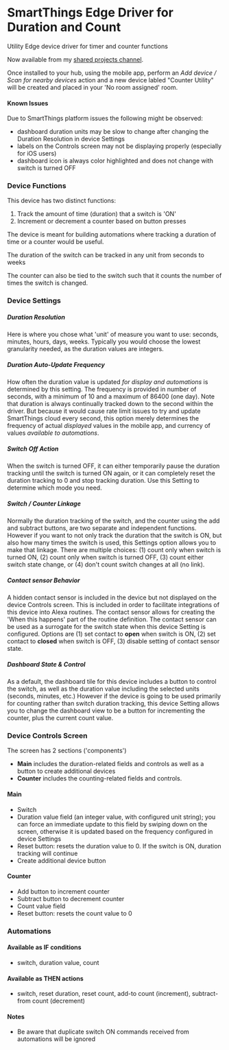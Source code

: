 # SmartThings Edge Driver for Duration and Count
Utility Edge device driver for timer and counter functions

Now available from my [shared projects channel](https://bestow-regional.api.smartthings.com/invite/d429RZv8m9lo).

Once installed to your hub, using the mobile app, perform an *Add device / Scan for nearby devices* action and a new device labled "Counter Utility" will be created and placed in your 'No room assigned' room.

#### Known Issues
Due to SmartThings platform issues the following might be observed:
* dashboard duration units may be slow to change after changing the Duration Resolution in device Settings
* labels on the Controls screen may not be displaying properly (especially for iOS users)
* dashboard icon is always color highlighted and does not change with switch is turned OFF


### Device Functions
This device has two distinct functions:
1) Track the amount of time (duration) that a switch is 'ON' 
2) Increment or decrement a counter based on button presses

The device is meant for building automations where tracking a duration of time or a counter would be useful.

The duration of the switch can be tracked in any unit from seconds to weeks

The counter can also be tied to the switch such that it counts the number of times the switch is changed.

### Device Settings

##### Duration Resolution
Here is where you chose what 'unit' of measure you want to use: seconds, minutes, hours, days, weeks.  Typically you would choose the lowest granularity needed, as the duration values are integers.

##### Duration Auto-Update Frequency
How often the duration value is updated *for display and automations* is determined by this setting.  The frequency is provided in number of seconds, with a minimum of 10 and a maximum of 86400 (one day).  Note that duration is always continually tracked down to the second within the driver.  But because it would cause rate limit issues to try and update SmartThings cloud every second, this option merely determines the frequency of actual *displayed* values in the mobile app, and currency of values *available to automations*.

##### Switch Off Action
When the switch is turned OFF, it can either temporarily pause the duration tracking until the switch is turned ON again, or it can completely reset the duration tracking to 0 and stop tracking duration.  Use this Setting to determine which mode you need.

##### Switch / Counter Linkage
Normally the duration tracking of the switch, and the counter using the add and subtract buttons, are two separate and independent functions.  However if you want to not only track the duration that the switch is ON, but also how many times the switch is used, this Settings option allows you to make that linkage.  There are multiple choices: (1) count only when switch is turned ON, (2) count only when switch is turned OFF, (3) count either switch state change, or (4) don't count switch changes at all (no link).

##### Contact sensor Behavior
A hidden contact sensor is included in the device but not displayed on the device Controls screen.  This is included in order to facilitate integrations of this device into Alexa routines.  The contact sensor allows for creating the 'When this happens' part of the routine definition.  The contact sensor can be used as a surrogate for the switch state when this device Setting is configured.  Options are (1) set contact to **open** when switch is ON, (2) set contact to **closed** when switch is OFF, (3) disable setting of contact sensor state.

##### Dashboard State & Control
As a default, the dashboard tile for this device includes a button to control the switch, as well as the duration value including the selected units (seconds, minutes, etc.) However if the device is going to be used primarily for counting rather than switch duration tracking, this device Setting allows you to change the dashboard view to be a button for incrementing the counter, plus the current count value.

### Device Controls Screen

The screen has 2 sections ('components')
- **Main** includes the duration-related fields and controls as well as a button to create additional devices
- **Counter** includes the counting-related fields and controls.

#### Main
* Switch
* Duration value field (an integer value, with configured unit string); you can force an immediate update to this field by swiping down on the screen, otherwise it is updated based on the frequency configured in device Settings
* Reset button:  resets the duration value to 0.  If the switch is ON, duration tracking will continue
* Create additional device button

#### Counter
* Add button to increment counter
* Subtract button to decrement counter
* Count value field
* Reset button: resets the count value to 0

### Automations

#### Available as IF conditions
* switch, duration value, count
#### Available as THEN actions
* switch, reset duration, reset count, add-to count (increment), subtract-from count (decrement)
#### Notes
* Be aware that duplicate switch ON commands received from automations will be ignored
